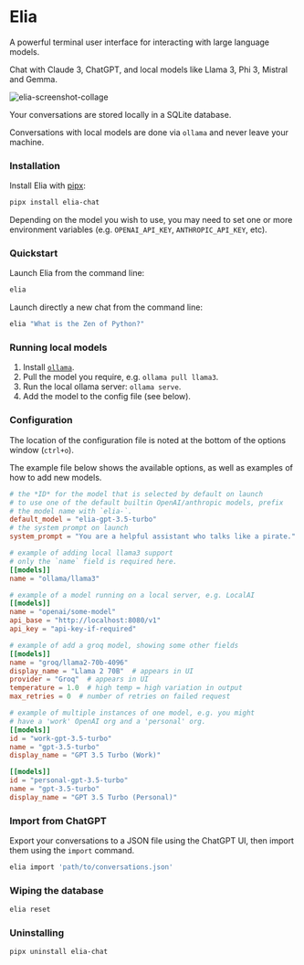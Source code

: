 # Elia

A powerful terminal user interface for interacting with large language models.

Chat with Claude 3, ChatGPT, and local models like Llama 3, Phi 3, Mistral and Gemma.

![elia-screenshot-collage](https://github.com/darrenburns/elia/assets/5740731/75f8563f-ce1a-4c9c-98c0-1bd1f7010814)

Your conversations are stored locally in a SQLite database.

Conversations with local models are done via `ollama` and never leave your machine.

### Installation

Install Elia with [pipx](https://github.com/pypa/pipx):

```bash
pipx install elia-chat
```

Depending on the model you wish to use, you may need to set one or more environment variables (e.g. `OPENAI_API_KEY`, `ANTHROPIC_API_KEY`, etc).

### Quickstart

Launch Elia from the command line:

```bash
elia
```

Launch directly a new chat from the command line:

```bash
elia "What is the Zen of Python?"
```

### Running local models

1. Install [`ollama`](https://github.com/ollama/ollama).
2. Pull the model you require, e.g. `ollama pull llama3`.
3. Run the local ollama server: `ollama serve`.
4. Add the model to the config file (see below).

### Configuration

The location of the configuration file is noted at the bottom of
the options window (`ctrl+o`).

The example file below shows the available options, as well as examples of how to add new models.

```toml
# the *ID* for the model that is selected by default on launch
# to use one of the default builtin OpenAI/anthropic models, prefix
# the model name with `elia-`.
default_model = "elia-gpt-3.5-turbo"
# the system prompt on launch
system_prompt = "You are a helpful assistant who talks like a pirate."

# example of adding local llama3 support
# only the `name` field is required here.
[[models]]
name = "ollama/llama3"

# example of a model running on a local server, e.g. LocalAI
[[models]]
name = "openai/some-model"
api_base = "http://localhost:8080/v1"
api_key = "api-key-if-required"

# example of add a groq model, showing some other fields
[[models]]
name = "groq/llama2-70b-4096"
display_name = "Llama 2 70B"  # appears in UI
provider = "Groq"  # appears in UI
temperature = 1.0  # high temp = high variation in output
max_retries = 0  # number of retries on failed request

# example of multiple instances of one model, e.g. you might
# have a 'work' OpenAI org and a 'personal' org.
[[models]]
id = "work-gpt-3.5-turbo"
name = "gpt-3.5-turbo"
display_name = "GPT 3.5 Turbo (Work)"

[[models]]
id = "personal-gpt-3.5-turbo"
name = "gpt-3.5-turbo"
display_name = "GPT 3.5 Turbo (Personal)"
```

### Import from ChatGPT

Export your conversations to a JSON file using the ChatGPT UI, then import them using the `import` command.

```bash
elia import 'path/to/conversations.json'
```

### Wiping the database

```bash
elia reset
```

### Uninstalling

```bash
pipx uninstall elia-chat
```
